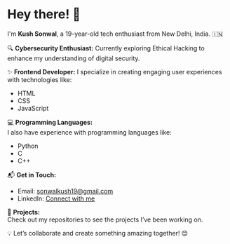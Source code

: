 # Hey there! 👋  

I'm **Kush Sonwal**, a 19-year-old tech enthusiast from New Delhi, India. 🇮🇳  

🔍 **Cybersecurity Enthusiast:** Currently exploring Ethical Hacking to enhance my understanding of digital security.  

✨ **Frontend Developer:** I specialize in creating engaging user experiences with technologies like:  
- HTML  
- CSS  
- JavaScript  

💻 **Programming Languages:**  
I also have experience with programming languages like:  
- Python  
- C  
- C++  

📬 **Get in Touch:**  
- Email: [sonwalkush19@gmail.com](mailto:sonwalkush19@gmail.com)  
- LinkedIn: [Connect with me](#)  

🚀 **Projects:**  
Check out my repositories to see the projects I’ve been working on.  

💡 Let’s collaborate and create something amazing together! 😊  
